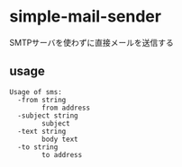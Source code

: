 # simple-mail-sender

SMTPサーバを使わずに直接メールを送信する

## usage

```console
Usage of sms:
  -from string
        from address
  -subject string
        subject
  -text string
        body text
  -to string
        to address
```
